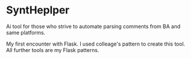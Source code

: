 # SyntHeplper
Ai tool for those who strive to automate parsing comments from BA and same platforms.

My first encounter with Flask. I used colleage's pattern to create this tool. All further tools are my Flask patterns.
